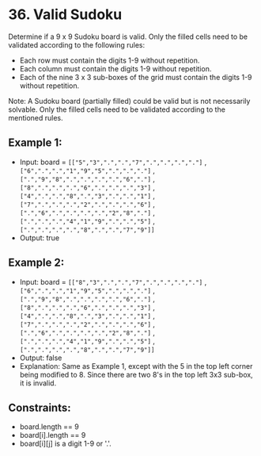 # 36. Valid Sudoku

Determine if a 9 x 9 Sudoku board is valid. Only the filled cells need to be validated according to the following rules:

- Each row must contain the digits 1-9 without repetition.
- Each column must contain the digits 1-9 without repetition.
- Each of the nine 3 x 3 sub-boxes of the grid must contain the digits 1-9 without repetition.

Note: A Sudoku board (partially filled) could be valid but is not necessarily solvable.
Only the filled cells need to be validated according to the mentioned rules.
 

## Example 1:


- Input: board = 
`[["5","3",".",".","7",".",".",".","."]`
,`["6",".",".","1","9","5",".",".","."]`
,`[".","9","8",".",".",".",".","6","."]`
,`["8",".",".",".","6",".",".",".","3"]`
,`["4",".",".","8",".","3",".",".","1"]`
,`["7",".",".",".","2",".",".",".","6"]`
,`[".","6",".",".",".",".","2","8","."]`
,`[".",".",".","4","1","9",".",".","5"]`
,`[".",".",".",".","8",".",".","7","9"]]`
- Output: true
## Example 2:

- Input: board = 
`[["8","3",".",".","7",".",".",".","."]`
,`["6",".",".","1","9","5",".",".","."]`
,`[".","9","8",".",".",".",".","6","."]`
,`["8",".",".",".","6",".",".",".","3"]`
,`["4",".",".","8",".","3",".",".","1"]`
,`["7",".",".",".","2",".",".",".","6"]`
,`[".","6",".",".",".",".","2","8","."]`
,`[".",".",".","4","1","9",".",".","5"]`
,`[".",".",".",".","8",".",".","7","9"]]`
- Output: false
- Explanation: Same as Example 1, except with the 5 in the top left corner being modified to 8. Since there are two 8's in the top left 3x3 sub-box, it is invalid.
 

## Constraints:

- board.length == 9
- board[i].length == 9
- board[i][j] is a digit 1-9 or '.'.